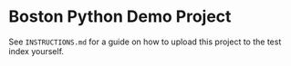 # Boston Python Demo Project

See `INSTRUCTIONS.md` for a guide on how to upload this project to the test index yourself.
